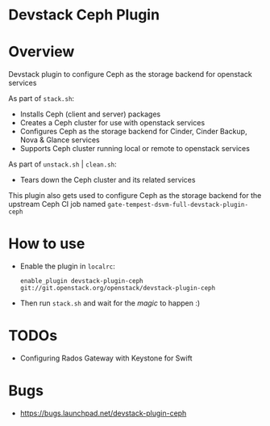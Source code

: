 Devstack Ceph Plugin
====================

# Overview

Devstack plugin to configure Ceph as the storage backend for openstack services

As part of ```stack.sh```:

* Installs Ceph (client and server) packages
* Creates a Ceph cluster for use with openstack services
* Configures Ceph as the storage backend for Cinder, Cinder Backup, Nova & Glance services
* Supports Ceph cluster running local or remote to openstack services

As part of ```unstack.sh``` | ```clean.sh```:

* Tears down the Ceph cluster and its related services

This plugin also gets used to configure Ceph as the storage backend for the upstream Ceph CI job named ```gate-tempest-dsvm-full-devstack-plugin-ceph```


# How to use

* Enable the plugin in ```localrc```:

    ```enable_plugin devstack-plugin-ceph git://git.openstack.org/openstack/devstack-plugin-ceph```

* Then run ```stack.sh``` and wait for the _magic_ to happen :)

# TODOs

* Configuring Rados Gateway with Keystone for Swift

# Bugs

* https://bugs.launchpad.net/devstack-plugin-ceph

